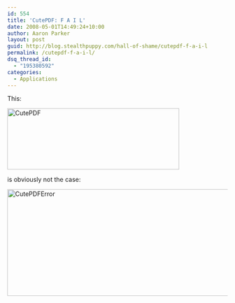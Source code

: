 ```yaml
---
id: 554
title: 'CutePDF: F A I L'
date: 2008-05-01T14:49:24+10:00
author: Aaron Parker
layout: post
guid: http://blog.stealthpuppy.com/hall-of-shame/cutepdf-f-a-i-l
permalink: /cutepdf-f-a-i-l/
dsq_thread_id:
  - "195380592"
categories:
  - Applications
---
```

This:

<img border="0" alt="CutePDF" src="http://stealthpuppy.com/wp-content/uploads/2008/05/cutepdf.png" width="393" height="140" /> 

is obviously not the case:

<img border="0" alt="CutePDFError" src="http://stealthpuppy.com/wp-content/uploads/2008/05/cutepdferror.png" width="521" height="244" />